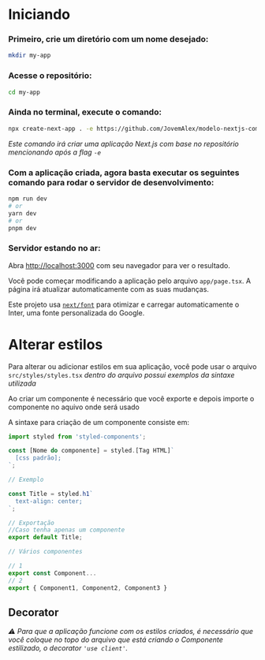 # Iniciando

### Primeiro, crie um diretório com um nome desejado:

```bash
mkdir my-app
```

### Acesse o repositório:

```bash
cd my-app
```

### Ainda no terminal, execute o comando:

```bash
npx create-next-app . -e https://github.com/JovemAlex/modelo-nextjs-com-styled-components
```
_Este comando irá criar uma aplicação Next.js com base no repositório mencionando após a flag `-e`_

### Com a aplicação criada, agora basta executar os seguintes comando para rodar o servidor de desenvolvimento:

```bash
npm run dev
# or
yarn dev
# or
pnpm dev
```

### Servidor estando no ar:

Abra [http://localhost:3000](http://localhost:3000) com seu navegador para ver o resultado.

Você pode começar modificando a aplicação pelo arquivo `app/page.tsx`. A página irá atualizar automaticamente com as suas mudanças.

Este projeto usa [`next/font`](https://nextjs.org/docs/basic-features/font-optimization) para otimizar e carregar automaticamente o Inter, uma fonte personalizada do Google.

# Alterar estilos

Para alterar ou adicionar estilos em sua aplicação, você pode usar o arquivo `src/styles/styles.tsx`
_dentro do arquivo possui exemplos da sintaxe utilizada_

Ao criar um componente é necessário que você exporte e depois importe o componente no aquivo onde será usado

A sintaxe para criação de um componente consiste em:

```javascript
import styled from 'styled-components';

const [Nome do componente] = styled.[Tag HTML]`
  [css padrão];
`;

// Exemplo

const Title = styled.h1`
  text-align: center;
`;

// Exportação
//Caso tenha apenas um componente
export default Title;

// Vários componentes

// 1
export const Component...
// 2
export { Component1, Component2, Component3 }
```

## Decorator

_⚠️ Para que a aplicação funcione com os estilos criados, é necessário que você coloque no topo do arquivo que está criando o Componente estilizado, o decorator  `'use client'`._



